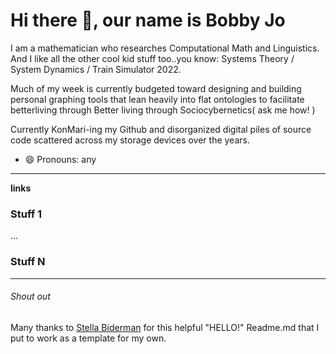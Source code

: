 # Hi there 👋, our name is Bobby Jo

I am a mathematician who researches Computational Math and Linguistics.
And I like all the other cool kid stuff too..you know: Systems Theory / System Dynamics / Train Simulator 2022.

Much of my week is currently budgeted toward designing and building personal graphing tools that lean heavily into flat ontologies to facilitate betterliving through Better living through Sociocybernetics( ask me how! )

Currently KonMari-ing my Github and disorganized digital piles of source code scattered across my storage devices over the years.

- 😄 Pronouns: any

---

**links**

### Stuff 1
...
### Stuff N

---
###### Shout out
Many thanks to [Stella Biderman](https://github.com/StellaAthena/StellaAthena) for this helpful "HELLO!" Readme.md that I put to work as a template for my own.
